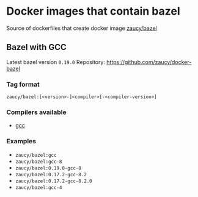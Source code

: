 # Docker images that contain bazel
Source of dockerfiles that create docker image [zaucy/bazel](https://hub.docker.com/r/zaucy/bazel/)

## Bazel with GCC

Latest bazel version `0.19.0`
Repository: https://github.com/zaucy/docker-bazel

### Tag format

```
zaucy/bazel:[<version>-]<compiler>[-<compiler-version>]
```

### Compilers available

 * [gcc](https://hub.docker.com/_/gcc/)

### Examples

* `zaucy/bazel:gcc`
* `zaucy/bazel:gcc-8`
* `zaucy/bazel:0.19.0-gcc-8`
* `zaucy/bazel:0.17.2-gcc-8.2`
* `zaucy/bazel:0.17.2-gcc-8.2.0`
* `zaucy/bazel:gcc-4`
